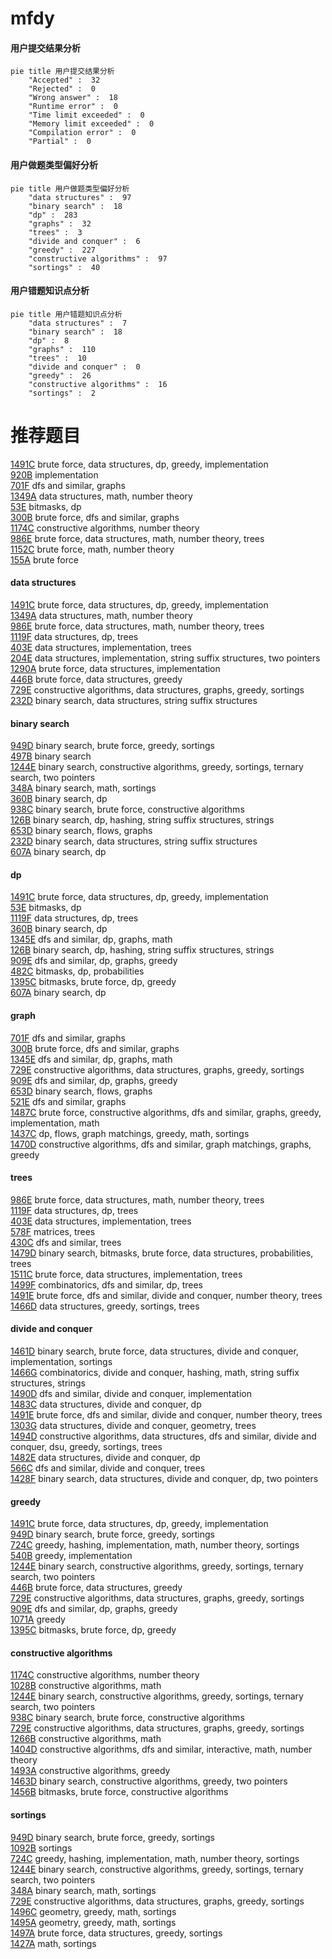 # mfdy
<!-- tabs:start -->
#### **用户提交结果分析**

```mermaid
pie title 用户提交结果分析
    "Accepted" :  32
    "Rejected" :  0
    "Wrong answer" :  18
    "Runtime error" :  0
    "Time limit exceeded" :  0
    "Memory limit exceeded" :  0
    "Compilation error" :  0
    "Partial" :  0
```
#### **用户做题类型偏好分析**

```mermaid
pie title 用户做题类型偏好分析
    "data structures" :  97
    "binary search" :  18
    "dp" :  283
    "graphs" :  32
    "trees" :  3
    "divide and conquer" :  6
    "greedy" :  227
    "constructive algorithms" :  97
    "sortings" :  40
```
#### **用户错题知识点分析**

```mermaid
pie title 用户错题知识点分析
    "data structures" :  7
    "binary search" :  18
    "dp" :  8
    "graphs" :  110
    "trees" :  10
    "divide and conquer" :  0
    "greedy" :  26
    "constructive algorithms" :  16
    "sortings" :  2
```
<!-- tabs:end -->
# 推荐题目
[1491C](http://codeforces.com/problemset/problem/1491/C)		brute force,
                        data structures,
                        dp,
                        greedy,
                        implementation		  
[920B](http://codeforces.com/problemset/problem/920/B)		implementation		  
[701F](https://codeforces.com/contest/701/problem/F)		dfs and similar,
                        graphs		  
[1349A](http://codeforces.com/problemset/problem/1349/A)		data structures,
                        math,
                        number theory		  
[53E](http://codeforces.com/problemset/problem/53/E)		bitmasks,
                        dp		  
[300B](http://codeforces.com/problemset/problem/300/B)		brute force,
                        dfs and similar,
                        graphs		  
[1174C](http://codeforces.com/problemset/problem/1174/C)		constructive algorithms,
                        number theory		  
[986E](http://codeforces.com/problemset/problem/986/E)		brute force,
                        data structures,
                        math,
                        number theory,
                        trees		  
[1152C](http://codeforces.com/problemset/problem/1152/C)		brute force,
                        math,
                        number theory		  
[155A](http://codeforces.com/problemset/problem/155/A)		brute force		  
<!-- tabs:start -->
#### **data structures**
[1491C](http://codeforces.com/problemset/problem/1491/C)		brute force,
                        data structures,
                        dp,
                        greedy,
                        implementation		  
[1349A](http://codeforces.com/problemset/problem/1349/A)		data structures,
                        math,
                        number theory		  
[986E](http://codeforces.com/problemset/problem/986/E)		brute force,
                        data structures,
                        math,
                        number theory,
                        trees		  
[1119F](http://codeforces.com/problemset/problem/1119/F)		data structures,
                        dp,
                        trees		  
[403E](http://codeforces.com/problemset/problem/403/E)		data structures,
                        implementation,
                        trees		  
[204E](http://codeforces.com/problemset/problem/204/E)		data structures,
                        implementation,
                        string suffix structures,
                        two pointers		  
[1290A](http://codeforces.com/problemset/problem/1290/A)		brute force,
                        data structures,
                        implementation		  
[446B](http://codeforces.com/problemset/problem/446/B)		brute force,
                        data structures,
                        greedy		  
[729E](http://codeforces.com/problemset/problem/729/E)		constructive algorithms,
                        data structures,
                        graphs,
                        greedy,
                        sortings		  
[232D](http://codeforces.com/problemset/problem/232/D)		binary search,
                        data structures,
                        string suffix structures		  
#### **binary search**
[949D](http://codeforces.com/problemset/problem/949/D)		binary search,
                        brute force,
                        greedy,
                        sortings		  
[497B](https://codeforces.com/contest/497/problem/B)		binary search		  
[1244E](http://codeforces.com/problemset/problem/1244/E)		binary search,
                        constructive algorithms,
                        greedy,
                        sortings,
                        ternary search,
                        two pointers		  
[348A](http://codeforces.com/problemset/problem/348/A)		binary search,
                        math,
                        sortings		  
[360B](http://codeforces.com/problemset/problem/360/B)		binary search,
                        dp		  
[938C](http://codeforces.com/problemset/problem/938/C)		binary search,
                        brute force,
                        constructive algorithms		  
[126B](http://codeforces.com/problemset/problem/126/B)		binary search,
                        dp,
                        hashing,
                        string suffix structures,
                        strings		  
[653D](http://codeforces.com/problemset/problem/653/D)		binary search,
                        flows,
                        graphs		  
[232D](http://codeforces.com/problemset/problem/232/D)		binary search,
                        data structures,
                        string suffix structures		  
[607A](http://codeforces.com/problemset/problem/607/A)		binary search,
                        dp		  
#### **dp**
[1491C](http://codeforces.com/problemset/problem/1491/C)		brute force,
                        data structures,
                        dp,
                        greedy,
                        implementation		  
[53E](http://codeforces.com/problemset/problem/53/E)		bitmasks,
                        dp		  
[1119F](http://codeforces.com/problemset/problem/1119/F)		data structures,
                        dp,
                        trees		  
[360B](http://codeforces.com/problemset/problem/360/B)		binary search,
                        dp		  
[1345E](https://codeforces.com/contest/1345/problem/E)		dfs and similar,
                        dp,
                        graphs,
                        math		  
[126B](http://codeforces.com/problemset/problem/126/B)		binary search,
                        dp,
                        hashing,
                        string suffix structures,
                        strings		  
[909E](http://codeforces.com/problemset/problem/909/E)		dfs and similar,
                        dp,
                        graphs,
                        greedy		  
[482C](http://codeforces.com/problemset/problem/482/C)		bitmasks,
                        dp,
                        probabilities		  
[1395C](http://codeforces.com/problemset/problem/1395/C)		bitmasks,
                        brute force,
                        dp,
                        greedy		  
[607A](http://codeforces.com/problemset/problem/607/A)		binary search,
                        dp		  
#### **graph**
[701F](https://codeforces.com/contest/701/problem/F)		dfs and similar,
                        graphs		  
[300B](http://codeforces.com/problemset/problem/300/B)		brute force,
                        dfs and similar,
                        graphs		  
[1345E](https://codeforces.com/contest/1345/problem/E)		dfs and similar,
                        dp,
                        graphs,
                        math		  
[729E](http://codeforces.com/problemset/problem/729/E)		constructive algorithms,
                        data structures,
                        graphs,
                        greedy,
                        sortings		  
[909E](http://codeforces.com/problemset/problem/909/E)		dfs and similar,
                        dp,
                        graphs,
                        greedy		  
[653D](http://codeforces.com/problemset/problem/653/D)		binary search,
                        flows,
                        graphs		  
[521E](http://codeforces.com/problemset/problem/521/E)		dfs and similar,
                        graphs		  
[1487C](http://codeforces.com/problemset/problem/1487/C)		brute force,
                        constructive algorithms,
                        dfs and similar,
                        graphs,
                        greedy,
                        implementation,
                        math		  
[1437C](http://codeforces.com/problemset/problem/1437/C)		dp,
                        flows,
                        graph matchings,
                        greedy,
                        math,
                        sortings		  
[1470D](http://codeforces.com/problemset/problem/1470/D)		constructive algorithms,
                        dfs and similar,
                        graph matchings,
                        graphs,
                        greedy		  
#### **trees**
[986E](http://codeforces.com/problemset/problem/986/E)		brute force,
                        data structures,
                        math,
                        number theory,
                        trees		  
[1119F](http://codeforces.com/problemset/problem/1119/F)		data structures,
                        dp,
                        trees		  
[403E](http://codeforces.com/problemset/problem/403/E)		data structures,
                        implementation,
                        trees		  
[578F](http://codeforces.com/problemset/problem/578/F)		matrices,
                        trees		  
[430C](https://codeforces.com/contest/430/problem/C)		dfs and similar,
                        trees		  
[1479D](http://codeforces.com/problemset/problem/1479/D)		binary search,
                        bitmasks,
                        brute force,
                        data structures,
                        probabilities,
                        trees		  
[1511C](http://codeforces.com/problemset/problem/1511/C)		brute force,
                        data structures,
                        implementation,
                        trees		  
[1499F](http://codeforces.com/problemset/problem/1499/F)		combinatorics,
                        dfs and similar,
                        dp,
                        trees		  
[1491E](http://codeforces.com/problemset/problem/1491/E)		brute force,
                        dfs and similar,
                        divide and conquer,
                        number theory,
                        trees		  
[1466D](http://codeforces.com/problemset/problem/1466/D)		data structures,
                        greedy,
                        sortings,
                        trees		  
#### **divide and conquer**
[1461D](http://codeforces.com/problemset/problem/1461/D)		binary search,
                        brute force,
                        data structures,
                        divide and conquer,
                        implementation,
                        sortings		  
[1466G](http://codeforces.com/problemset/problem/1466/G)		combinatorics,
                        divide and conquer,
                        hashing,
                        math,
                        string suffix structures,
                        strings		  
[1490D](http://codeforces.com/problemset/problem/1490/D)		dfs and similar,
                        divide and conquer,
                        implementation		  
[1483C](https://codeforces.com/contest/1483/problem/C)		data structures,
                        divide and conquer,
                        dp		  
[1491E](http://codeforces.com/problemset/problem/1491/E)		brute force,
                        dfs and similar,
                        divide and conquer,
                        number theory,
                        trees		  
[1303G](http://codeforces.com/problemset/problem/1303/G)		data structures,
                        divide and conquer,
                        geometry,
                        trees		  
[1494D](http://codeforces.com/problemset/problem/1494/D)		constructive algorithms,
                        data structures,
                        dfs and similar,
                        divide and conquer,
                        dsu,
                        greedy,
                        sortings,
                        trees		  
[1482E](http://codeforces.com/problemset/problem/1482/E)		data structures,
                        divide and conquer,
                        dp		  
[566C](http://codeforces.com/problemset/problem/566/C)		dfs and similar,
                        divide and conquer,
                        trees		  
[1428F](http://codeforces.com/problemset/problem/1428/F)		binary search,
                        data structures,
                        divide and conquer,
                        dp,
                        two pointers		  
#### **greedy**
[1491C](http://codeforces.com/problemset/problem/1491/C)		brute force,
                        data structures,
                        dp,
                        greedy,
                        implementation		  
[949D](http://codeforces.com/problemset/problem/949/D)		binary search,
                        brute force,
                        greedy,
                        sortings		  
[724C](http://codeforces.com/problemset/problem/724/C)		greedy,
                        hashing,
                        implementation,
                        math,
                        number theory,
                        sortings		  
[540B](http://codeforces.com/problemset/problem/540/B)		greedy,
                        implementation		  
[1244E](http://codeforces.com/problemset/problem/1244/E)		binary search,
                        constructive algorithms,
                        greedy,
                        sortings,
                        ternary search,
                        two pointers		  
[446B](http://codeforces.com/problemset/problem/446/B)		brute force,
                        data structures,
                        greedy		  
[729E](http://codeforces.com/problemset/problem/729/E)		constructive algorithms,
                        data structures,
                        graphs,
                        greedy,
                        sortings		  
[909E](http://codeforces.com/problemset/problem/909/E)		dfs and similar,
                        dp,
                        graphs,
                        greedy		  
[1071A](https://codeforces.com/contest/1071/problem/A)		greedy		  
[1395C](http://codeforces.com/problemset/problem/1395/C)		bitmasks,
                        brute force,
                        dp,
                        greedy		  
#### **constructive algorithms**
[1174C](http://codeforces.com/problemset/problem/1174/C)		constructive algorithms,
                        number theory		  
[1028B](http://codeforces.com/problemset/problem/1028/B)		constructive algorithms,
                        math		  
[1244E](http://codeforces.com/problemset/problem/1244/E)		binary search,
                        constructive algorithms,
                        greedy,
                        sortings,
                        ternary search,
                        two pointers		  
[938C](http://codeforces.com/problemset/problem/938/C)		binary search,
                        brute force,
                        constructive algorithms		  
[729E](http://codeforces.com/problemset/problem/729/E)		constructive algorithms,
                        data structures,
                        graphs,
                        greedy,
                        sortings		  
[1266B](http://codeforces.com/problemset/problem/1266/B)		constructive algorithms,
                        math		  
[1404D](http://codeforces.com/problemset/problem/1404/D)		constructive algorithms,
                        dfs and similar,
                        interactive,
                        math,
                        number theory		  
[1493A](http://codeforces.com/problemset/problem/1493/A)		constructive algorithms,
                        greedy		  
[1463D](http://codeforces.com/problemset/problem/1463/D)		binary search,
                        constructive algorithms,
                        greedy,
                        two pointers		  
[1456B](https://codeforces.com/contest/1456/problem/B)		bitmasks,
                        brute force,
                        constructive algorithms		  
#### **sortings**
[949D](http://codeforces.com/problemset/problem/949/D)		binary search,
                        brute force,
                        greedy,
                        sortings		  
[1092B](http://codeforces.com/problemset/problem/1092/B)		sortings		  
[724C](http://codeforces.com/problemset/problem/724/C)		greedy,
                        hashing,
                        implementation,
                        math,
                        number theory,
                        sortings		  
[1244E](http://codeforces.com/problemset/problem/1244/E)		binary search,
                        constructive algorithms,
                        greedy,
                        sortings,
                        ternary search,
                        two pointers		  
[348A](http://codeforces.com/problemset/problem/348/A)		binary search,
                        math,
                        sortings		  
[729E](http://codeforces.com/problemset/problem/729/E)		constructive algorithms,
                        data structures,
                        graphs,
                        greedy,
                        sortings		  
[1496C](https://codeforces.com/contest/1496/problem/C)		geometry,
                        greedy,
                        math,
                        sortings		  
[1495A](http://codeforces.com/problemset/problem/1495/A)		geometry,
                        greedy,
                        math,
                        sortings		  
[1497A](http://codeforces.com/problemset/problem/1497/A)		brute force,
                        data structures,
                        greedy,
                        sortings		  
[1427A](http://codeforces.com/problemset/problem/1427/A)		math,
                        sortings		  
<!-- tabs:end -->
